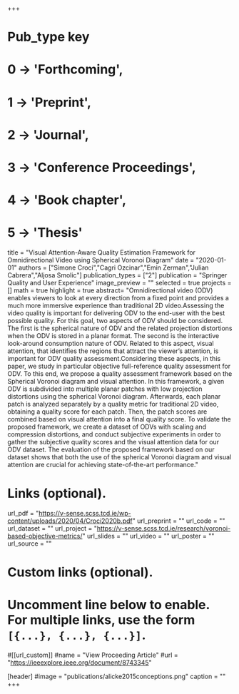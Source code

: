 +++
# Pub_type key
# 0 -> 'Forthcoming',
# 1 -> 'Preprint',
# 2 -> 'Journal',
# 3 -> 'Conference Proceedings',
# 4 -> 'Book chapter',
# 5 -> 'Thesis'

title = "Visual Attention-Aware Quality Estimation Framework for Omnidirectional Video using Spherical Voronoi Diagram"
date = "2020-01-01"
authors = ["Simone Croci","Cagri Ozcinar","Emin Zerman","Julian Cabrera","Aljosa Smolic"]
publication_types = ["2"]
publication = "Springer Quality and User Experience"
image_preview = ""
selected = true
projects = []
math = true
highlight = true
abstract= "Omnidirectional video (ODV) enables viewers to look at every direction from a fixed point and provides a much more immersive experience than traditional 2D video.Assessing the video quality is important for delivering ODV to the end-user with the best possible quality. For this goal, two aspects of ODV should be considered. The first is the spherical nature of ODV and the related projection distortions when the ODV is stored in a planar format. The second is the interactive look-around consumption nature of ODV. Related to this aspect, visual attention, that identifies the regions that attract the viewer’s attention, is important for ODV quality assessment.Considering these aspects, in this paper, we study in particular objective full-reference quality assessment for ODV. To this end, we propose a quality assessment framework based on the Spherical Voronoi diagram and visual attention. In this framework, a given ODV is subdivided into multiple planar patches with low projection distortions using the spherical Voronoi diagram. Afterwards, each planar patch is analyzed separately by a quality metric for traditional 2D video, obtaining a quality score for each patch. Then, the patch scores are combined based on visual attention into a final quality score. To validate the proposed framework, we create a dataset of ODVs with scaling and compression distortions, and conduct subjective experiments in order to gather the subjective quality scores and the visual attention data for our ODV dataset. The evaluation of the proposed framework based on our dataset shows that both the use of the spherical Voronoi diagram and visual attention are crucial for achieving state-of-the-art performance."

# Links (optional).
url_pdf = "https://v-sense.scss.tcd.ie/wp-content/uploads/2020/04/Croci2020b.pdf"
url_preprint = ""
url_code = ""
url_dataset = ""
url_project = "https://v-sense.scss.tcd.ie/research/voronoi-based-objective-metrics/"
url_slides = ""
url_video = ""
url_poster = ""
url_source = ""

# Custom links (optional).
#   Uncomment line below to enable. For multiple links, use the form `[{...}, {...}, {...}]`.
#[[url_custom]]
#name = "View Proceeding Article"
#url = "https://ieeexplore.ieee.org/document/8743345"

[header]
#image = "publications/alicke2015conceptions.png"
caption = ""
+++



